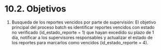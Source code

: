 # 10.2. Objetivos

1. Busqueda de los reportes vencidos por parte de supervisión:
El objetivo principal del proceso batch es identificar reportes vencidos con estado no verificado (id_estado_reporte = 1) que hayan excedido su plazo de 1 día, notificar a los supervisores responsables y actualizar el estado de los reportes para marcarlos como vencidos (id_estado_reporte = 4).